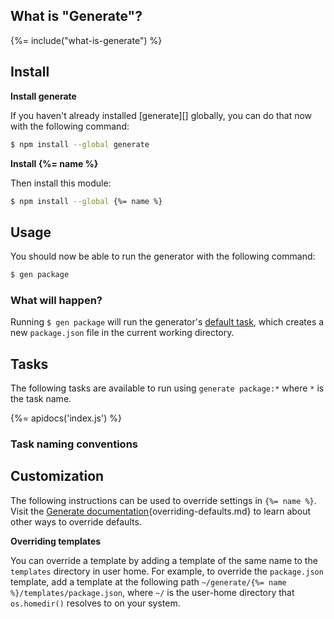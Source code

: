 ## What is "Generate"?
{%= include("what-is-generate") %}

## Install

**Install generate**

If you haven't already installed [generate][] globally, you can do that now with the following command:

```sh
$ npm install --global generate
```

**Install {%= name %}**

Then install this module:

```sh
$ npm install --global {%= name %}
```

## Usage

You should now be able to run the generator with the following command:

```sh
$ gen package
```

### What will happen?

Running `$ gen package` will run the generator's [default task](#packagedefault), which creates a new `package.json` file in the current working directory.


## Tasks

The following tasks are available to run using `generate package:*` where `*` is the task name.

{%= apidocs('index.js') %}

### Task naming conventions

## Customization

The following instructions can be used to override settings in `{%= name %}`. Visit the [Generate documentation][docs]{overriding-defaults.md} to learn about other ways to override defaults.

**Overriding templates**

You can override a template by adding a template of the same name to the `templates` directory in user home. For example, to override the `package.json` template, add a template at the following path `~/generate/{%= name %}/templates/package.json`, where `~/` is the user-home directory that `os.homedir()` resolves to on your system.

[docs]: https://github.com/generate/generate/blob/master/docs/
